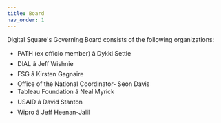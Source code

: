 ```yaml
---
title: Board
nav_order: 1
---
```


Digital Square\'s Governing Board consists of the following
organizations:

- PATH (ex officio member) â Dykki Settle
- DIAL â Jeff Wishnie
- FSG â Kirsten Gagnaire
- Office of the National Coordinator- Seon Davis
- Tableau Foundation â Neal Myrick
- USAID â David Stanton
- Wipro â Jeff Heenan-Jalil
